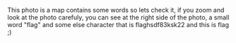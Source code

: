 This photo is a map contains some words so lets check it, if you zoom and look at the photo carefuly, you can see at the right side of the photo, a small word "flag" and some else character that is flaghsdf83ksk22 and this is flag ;)
